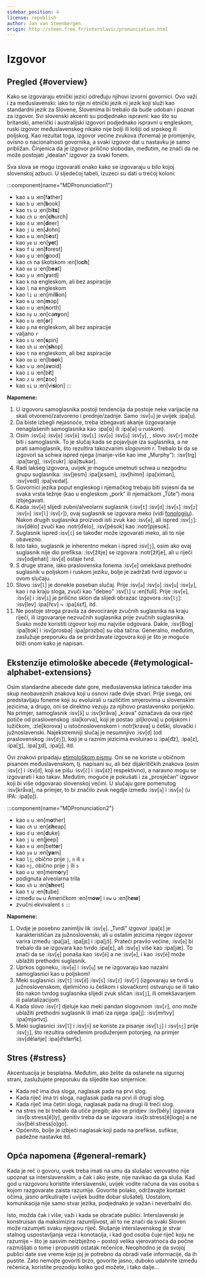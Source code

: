 ```yaml
---
sidebar_position: 4
license: republish
author: Jan van Steenbergen
origin: http://steen.free.fr/interslavic/pronunciation.html
---
```


# Izgovor

## Pregled \{#overview}

Kako se izgovaraju etnički jezici određuju njihovi izvorni govornici. Ovo važi i za međuslavenski: iako to nije ni etnički jezik ni jezik koji služi kao standardni jezik za Slovene, Slovenima bi trebalo da bude udoban i poznat za izgovor. Svi slovenski akcenti su podjednako ispravni: kao što su britanski, američki i australijski izgovori podjednako ispravni u engleskom, ruski izgovor međuslavenskog nikako nije bolji ili lošiji od srpskog ili poljskog. Kao rezultat toga, izgovor većine zvukova (fonema) je promjenjiv, ovisno o nacionalnosti govornika, a svaki izgovor dat u nastavku je samo približan. Činjenica da je izgovor prilično slobodan, međutim, ne znači da ne može postojati „idealan” izgovor za svaki fonem.

Sva slova se mogu izgovarati onako kako se izgovaraju u bilo kojoj slovenskoj azbuci. U sljedećoj tabeli, izuzeci su dati u trećoj koloni:

:::component{name="MDPronunciation1"}
- kao `a` u :en[f**a**ther]
- kao `b` u :en[**b**ook]
- kao `ts` u :en[bi**ts**]
- kao `ch` u :en[**ch**urch]
- kao `d` u :en[**d**eer]
- kao `j` u :en[**J**ohn]
- kao `e` u :en[b**e**st]
- kao `ye` u :en[**ye**t]
- kao `f` u :en[**f**orest]
- kao `g` u :en[**g**ood]
- kao `ch` na škotskom :en[lo**ch**]
- kao `ea` u :en[b**ea**t]
- kao `y` u :en[**y**ard]
- kao `k` na engleskom, ali bez aspiracije
- kao `l` na engleskom
- kao `li` u :en[mil**li**on]
- kao `m` u :en[**m**op]
- kao `n` u :en[**n**orth]
- kao `ny` u :en[ca**ny**on]
- kao `o` u :en[**o**r]
- kao `p` na engleskom, ali bez aspiracije
- valjano `r`
- kao `s` u :en[**s**pin]
- kao `sh` u :en[**sh**op]
- kao `t` na engleskom, ali bez aspiracije
- kao `oo` u :en[b**oo**k]
- kao `v` u :en[a**v**oid]
- kao `i` u :en[b**i**t]
- kao `z` u :en[**z**oo]
- kao `si` u :en[vi**si**on]
:::

**Napomene:**

1. U izgovoru samoglasnika postoji tendencija da postoje neke varijacije na skali otvoreno/zatvoreno i prednje/zadnje. Samo :isv[`u`] je uvijek :ipa[u].
2. Da biste izbegli nejasnoće, treba izbegavati akanje (izgovaranje nenaglašenih samoglasnika kao :ipa[ɑ] ili :ipa[ə] u ruskom).
3. Osim :isv[`a`] :isv[`e`] :isv[`ě`] :isv[`i`] :isv[`o`] :isv[`u`] :isv[`y`], , slovo :isv[`r`] može biti i samoglasnik. To je slučaj kada se pojavljuje iza suglasnika, a ne prati samoglasnik, što rezultira takozvanim _slogovnim r_. Trebalo bi da se izgovori sa schwa ispred njega (manje-više kao ime „Murphy”): :isv[trg] :ipa[tərg], :isv[cukr] :ipa[ʦukər].
4. Radi lakšeg izgovora, uvijek je moguće umetnuti schwa u nezgodnu grupu suglasnika: :isv[jesm] :ipa[jɛsǝm], :isv[himn] :ipa[ximǝn], :isv[vedl] :ipa[vɛdǝl].
5. Govornici jezika poput engleskog i njemačkog trebaju biti svjesni da se svaka vrsta težnje (kao u engleskom „pork” ili njemačkom „Tüte”) mora izbjegavati.
6. Kada :isv[`ě`] slijedi zubni/alveolarni suglasnik (:isv[`t`] :isv[`d`] :isv[`s`] :isv[`z`] :isv[`n`] :isv[`l`] :isv[`r`]), ovaj suglasnik se izgovara meko (vidi [fonologiju][1]). Nakon drugih suglasnika proizvodi isti zvuk kao :isv[`e`], ali ispred :isv[`j`]: :isv[dělo] zvuči kao :notr[ďelo], :isv[pěsok]  kao :notr[pjesok].
7. Suglasnik ispred :isv[`i`] se također može izgovarati meko, ali to nije obavezno.
8. Isto tako, suglasnik je inherentno mekan i ispred :isv[`j`], osim ako ovaj suglasnik nije dio prefiksa: :isv[žitje] se izgovara :notr[žiťje], ali u riječi :isv[odjehati] :isv[`d`] ostaje tvrd.
9. S druge strane, iako praslovenska fonema :isv[`e`] omekšava prethodni suglasnik u poljskom i ruskom jeziku, bolje je zadržati tvrd izgovor u ovom slučaju.
10. Slovo :isv[`l`] je donekle poseban slučaj. Prije :isv[`a`] :isv[`o`] :isv[`u`] :isv[`y`],  kao i na kraju sloga, zvuči kao "debeo" :isv[`l`] u :en[full]. Prije :isv[`e`], :isv[`ě`]  i :isv[`i`] je prilično sklon da slijedi obrazac izgovora :isv[`lj`]: :isv[lev] :ipa[lʲɛv]  \~ :ipa[ʎɛf], itd.
11. Ne postoje stroga pravila za devociranje zvučnih suglasnika na kraju riječi, ili izgovaranje nezvučnih suglasnika prije zvučnih suglasnika. Svako može koristiti izgovor koji mu najviše odgovara. Dakle, :isv[Bog] :ipa[bɔk]  i :isv[prosba] :ipa[prɔzbɑ]  su oba tačna. Generalno, međutim, zaslužuje preporuku da se pridržavate izgovora koji je što je moguće bliži onom kako je napisan.

## Ekstenzije etimološke abecede \{#etymological-alphabet-extensions}

Osim standardne abecede date gore, međuslavenska latinica također ima skup neobaveznih znakova koji u osnovi rade dvije stvari. Prije svega, oni predstavljaju foneme koji su evoluirali u različitim smjerovima u slovenskim jezicima, a drugo, oni se direktno vezuju za njihovo praslavensko porijeklo. Na primjer, samoglasnik :isv[`å`] u :isv[kråva] „krava” označava da ova riječ potiče od praslovenskog :sla[korva], koji je postao :pl[krova] u poljskom i lužičkom, :zle[korova] u istočnoslovenskom i :notr[krava] u češki, slovački i južnoslavenski. Najekstremniji slučaj je nesumnjivo :isv[`đ`] (od praslovenskog :isv[`dj`]), koji je u raznim jezicima evoluirao u :ipa[d͡z], :ipa[z], :ipa[ʒ], :ipa[ʒd], :ipa[j],  itd.

Ovi znakovi pripadaju [etimološkom pismu][2]. Oni se ne koriste u običnom pisanom međuslavenskom, tj. napisani su, ali bez dijakritičkih znakova (osim :isv[`ć`] i :isv[`đ`], koji se pišu :isv[`č`] i :isv[`dž`] respektivno), a naravno mogu se izgovarati i kao takav. Međutim, moguće je pokušati i za „prosječan“ izgovor koji bi više odgovarao slovenskoj većini. U slučaju gore pomenutog :isv[kråva], na primjer, to bi značilo zvuk negdje između :isv[`a`] i :isv[`o`] (u IPA: :ipa[ɒ]).

:::component{name="MDPronunciation2"}
- kao `o` u :en[m**o**ther]
- kao `ch` u :en[**ch**eap]
- kao `d` u :en[**d**uke]
- kao `j` u :en[**j**eep]
- kao `e` u :en[bett**e**r]
- kao `ya` u :en[**ya**m]
- kao `lj`, obično prije `j`, `n`  ili `s`
- kao `nj`, obično prije `j` ili `s`
- kao `o` u :en[mem**o**ry]
- podignuta alveolarna trila
- kao `sh` u :en[**sh**eet]
- kao `t` u :en[**t**ube]
- između `ow` u Američkom :en[m**ow**] i `ew` u :en[h**ew**]
- zvučni ekvivalent `ś`
:::

**Napomene:**

1. Ovdje je posebno zanimljiv lik :isv[`ę`]. „Tvrdi” izgovor :ipa[ɛ] je karakterističan za južnoslovenski, ali u ostalim jezicima njegov izgovor varira između :ipa[ja], :ipa[jɛ]  i :ipa[jɔ̃]. Prateći pravilo većine, :isv[`e`] bi trebalo da se izgovara kao tvrdo :ipa[ɛ], ali :isv[`ę`] više kao :ipa[jæ]. To znači da se :isv[`ę`] ponaša kao :isv[`ě`] a ne :isv[`e`], i kao :isv[`ě`] može ublažiti prethodni suglasnik.
2. Uprkos ogoneku, :isv[`ę`] i :isv[`ų`] se ne izgovaraju kao nazalni samoglasnici kao u poljskom!
3. Meki suglasnici :isv[`t́`] :isv[`d́`] :isv[`ś`] :isv[`ź`] :isv[`ŕ`]  (izgovaraju se tvrdi u južnoslovenskom, djelimično iu češkom i slovačkom) ostvaruju se ili tako što nakon tvrdog suglasnika slijedi zvuk sličan :isv[`j`], ili omekšavanjem ili palatalizacijom.
4. Kada slovo :isv[`ŕ`] djeluje kao meki pandan slogovnom :isv[`r`], ono može ublažiti prethodni suglasnik ili imati iza njega :ipa[j]: :isv[mŕtvy] :ipa[mjǝrtvɪ].
5. Meki suglasnici :isv[`ľ`] i :isv[`ń`] se koriste za pisanje :isv[`lj`] i :isv[`nj`] prije :isv[`j`], što rezultira određenim produženjem potonjeg, na primjer :isv[dělańje] :ipa[dʲɛɫanʲĭɛ].

## Stres \{#stress}

Akcentuacija je besplatna. Međutim, ako želite da ostanete na sigurnoj strani, zaslužujete preporuku da slijedite kao smjernice:

- Kada reč ima dva sloga, naglasak pada na prvi slog.
- Kada riječ ima tri sloga, naglasak pada na prvi ili drugi slog.
- Kada riječ ima četiri sloga, naglasak pada na drugi ili treći slog.
- na stres ne bi trebalo da utiče pregib; ako se pridjev :isv[běly] izgovara :isv[b:stress[ě]ly], genitiv treba da se izgovara :isv[b:stress[ě]logo] a ne :isv[běl:stress[o]go].
- Općenito, bolje je izbjeći naglasak koji pada na prefikse, sufikse, padežne nastavke itd.

## Opća napomena \{#general-remark}

Kada je reč o govoru, uvek treba imati na umu da slušalac verovatno nije upoznat sa interslavenskim, a čak i ako jeste, nije navikao da ga sluša. Kad god u razgovoru koristite interslavenski, uvijek vodite računa da vas osoba s kojom razgovarate zaista razumije. Govorite polako, održavajte kontakt očima, jasno artikulirajte i uvijek budite dobar slušatelj. Uostalom, komunikacija nije samo stvar jezika, podjednako je važan i neverbalni dio.

Isto, možda čak i više, važi i kada se obraćate publici. Interslavenski je konstruisan da maksimizira razumljivost, ali to ne znači da svaki Sloven može razumjeti svaku njegovu riječ. Slušanje interslavenskog je stvar stalnog uspostavljanja veza i konotacija, i kad god osoba čuje riječ koju ne razumije – što je sasvim neizbježno – postoji velika vjerovatnoća da počne razmišljati o tome i propustiti ostatak rečenice. Neophodno je da svojoj publici date sve vreme koje joj je potrebno da obradi vaše informacije, da ih pustite. Zato nemojte govoriti brzo, govorite jasno, duboko udahnite između rečenica, koristite prozodiju koliko god možete, i tako dalje...

[1]: ./phonology.md#hard-and-soft-consonants

[2]: orthography.md#etymological-alphabet
